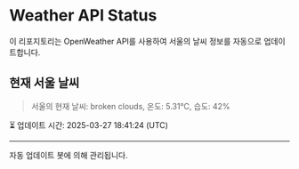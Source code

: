 
# Weather API Status

이 리포지토리는 OpenWeather API를 사용하여 서울의 날씨 정보를 자동으로 업데이트합니다.

## 현재 서울 날씨
> 서울의 현재 날씨: broken clouds, 온도: 5.31°C, 습도: 42%

⏳ 업데이트 시간: 2025-03-27 18:41:24 (UTC)

---
자동 업데이트 봇에 의해 관리됩니다.

